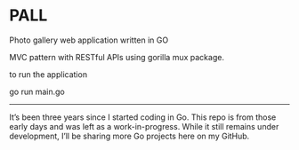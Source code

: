 # PALL

Photo gallery web application written in GO


MVC pattern with RESTful APIs using gorilla mux package.


to run the application

go run main.go

_______

It’s been three years since I started coding in Go. This repo is from those early days and was left as a work-in-progress. 
While it still remains under development, I’ll be sharing more Go projects here on my GitHub.
